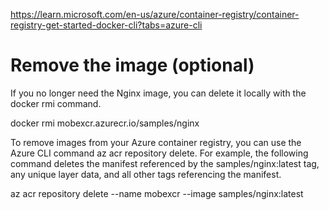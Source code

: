 https://learn.microsoft.com/en-us/azure/container-registry/container-registry-get-started-docker-cli?tabs=azure-cli
# Remove the image (optional)
If you no longer need the Nginx image, you can delete it locally with the docker rmi command.

docker rmi mobexcr.azurecr.io/samples/nginx

To remove images from your Azure container registry, you can use the Azure CLI command az acr repository delete. For example, the following command deletes the manifest referenced by the samples/nginx:latest tag, any unique layer data, and all other tags referencing the manifest.

az acr repository delete --name mobexcr --image samples/nginx:latest
